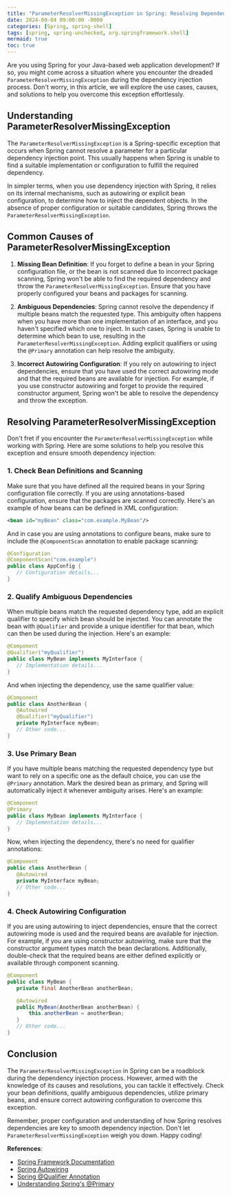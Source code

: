 ```yaml
---
title: "ParameterResolverMissingException in Spring: Resolving Dependencies Made Easy"
date: 2024-09-04 09:00:00 -0000
categories: [Spring, spring-shell]
tags: [spring, spring-unchecked, org.springframework.shell]
mermaid: true
toc: true
---
```



Are you using Spring for your Java-based web application development? If so, you might come across a situation where you encounter the dreaded `ParameterResolverMissingException` during the dependency injection process. Don't worry, in this article, we will explore the use cases, causes, and solutions to help you overcome this exception effortlessly.

## Understanding ParameterResolverMissingException

The `ParameterResolverMissingException` is a Spring-specific exception that occurs when Spring cannot resolve a parameter for a particular dependency injection point. This usually happens when Spring is unable to find a suitable implementation or configuration to fulfill the required dependency.

In simpler terms, when you use dependency injection with Spring, it relies on its internal mechanisms, such as autowiring or explicit bean configuration, to determine how to inject the dependent objects. In the absence of proper configuration or suitable candidates, Spring throws the `ParameterResolverMissingException`.

## Common Causes of ParameterResolverMissingException

1. **Missing Bean Definition**: If you forget to define a bean in your Spring configuration file, or the bean is not scanned due to incorrect package scanning, Spring won't be able to find the required dependency and throw the `ParameterResolverMissingException`. Ensure that you have properly configured your beans and packages for scanning.

2. **Ambiguous Dependencies**: Spring cannot resolve the dependency if multiple beans match the requested type. This ambiguity often happens when you have more than one implementation of an interface, and you haven't specified which one to inject. In such cases, Spring is unable to determine which bean to use, resulting in the `ParameterResolverMissingException`. Adding explicit qualifiers or using the `@Primary` annotation can help resolve the ambiguity.

3. **Incorrect Autowiring Configuration**: If you rely on autowiring to inject dependencies, ensure that you have used the correct autowiring mode and that the required beans are available for injection. For example, if you use constructor autowiring and forget to provide the required constructor argument, Spring won't be able to resolve the dependency and throw the exception.

## Resolving ParameterResolverMissingException

Don't fret if you encounter the `ParameterResolverMissingException` while working with Spring. Here are some solutions to help you resolve this exception and ensure smooth dependency injection:

### 1. Check Bean Definitions and Scanning

Make sure that you have defined all the required beans in your Spring configuration file correctly. If you are using annotations-based configuration, ensure that the packages are scanned correctly. Here's an example of how beans can be defined in XML configuration:

```xml
<bean id="myBean" class="com.example.MyBean"/>
```

And in case you are using annotations to configure beans, make sure to include the `@ComponentScan` annotation to enable package scanning:

```java
@Configuration
@ComponentScan("com.example")
public class AppConfig {
   // Configuration details...
}
```

### 2. Qualify Ambiguous Dependencies

When multiple beans match the requested dependency type, add an explicit qualifier to specify which bean should be injected. You can annotate the bean with `@Qualifier` and provide a unique identifier for that bean, which can then be used during the injection. Here's an example:

```java
@Component
@Qualifier("myQualifier")
public class MyBean implements MyInterface {
   // Implementation details...
}
```

And when injecting the dependency, use the same qualifier value:

```java
@Component
public class AnotherBean {
   @Autowired
   @Qualifier("myQualifier")
   private MyInterface myBean;
   // Other code...
}
```

### 3. Use Primary Bean

If you have multiple beans matching the requested dependency type but want to rely on a specific one as the default choice, you can use the `@Primary` annotation. Mark the desired bean as primary, and Spring will automatically inject it whenever ambiguity arises. Here's an example:

```java
@Component
@Primary
public class MyBean implements MyInterface {
   // Implementation details...
}
```

Now, when injecting the dependency, there's no need for qualifier annotations:

```java
@Component
public class AnotherBean {
   @Autowired
   private MyInterface myBean;
   // Other code...
}
```

### 4. Check Autowiring Configuration

If you are using autowiring to inject dependencies, ensure that the correct autowiring mode is used and the required beans are available for injection. For example, if you are using constructor autowiring, make sure that the constructor argument types match the bean declarations. Additionally, double-check that the required beans are either defined explicitly or available through component scanning.

```java
@Component
public class MyBean {
   private final AnotherBean anotherBean;

   @Autowired
   public MyBean(AnotherBean anotherBean) {
       this.anotherBean = anotherBean;
   }
   // Other code...
}
```

## Conclusion

The `ParameterResolverMissingException` in Spring can be a roadblock during the dependency injection process. However, armed with the knowledge of its causes and resolutions, you can tackle it effectively. Check your bean definitions, qualify ambiguous dependencies, utilize primary beans, and ensure correct autowiring configuration to overcome this exception.

Remember, proper configuration and understanding of how Spring resolves dependencies are key to smooth dependency injection. Don't let `ParameterResolverMissingException` weigh you down. Happy coding!

**References**:

- [Spring Framework Documentation](https://docs.spring.io/spring-framework/docs/current/reference/html/)
- [Spring Autowiring](https://docs.spring.io/spring-framework/docs/current/reference/html/core.html#beans-factory-autowire)
- [Spring @Qualifier Annotation](https://docs.spring.io/spring-framework/docs/current/reference/html/core.html#beans-autowired-annotation-qualifiers)
- [Understanding Spring's @Primary](https://www.baeldung.com/spring-primary)
